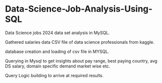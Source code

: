 # Data-Science-Job-Analysis-Using-SQL

Data Science jobs 2024 data set analysis in MySQL.

Gathered salaries data CSV file of data science professionals from kaggle.

database creation and loading of csv file in MYSQL.

Querying in Mysql to get insights about pay range, best paying country, avg DS salary, domain specific demand market wise etc.

Query Logic building to arrive at required results.




